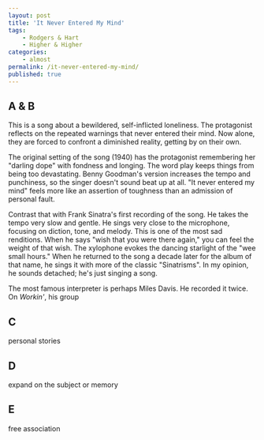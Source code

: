 ```yaml
---
layout: post
title: 'It Never Entered My Mind'
tags:
    - Rodgers & Hart
    - Higher & Higher
categories:
    - almost
permalink: /it-never-entered-my-mind/
published: true
---
```


## A & B

This is a song about a bewildered, self-inflicted loneliness. The protagonist reflects on the repeated warnings that never entered their mind. Now alone, they are forced to confront a diminished reality, getting by on their own.

The original setting of the song (1940) has the protagonist remembering her "darling dope" with fondness and longing. The word play keeps things from being too devastating. Benny Goodman's version increases the tempo and punchiness, so the singer doesn't sound beat up at all. "It never entered my mind" feels more like an assertion of toughness than an admission of personal fault.

Contrast that with Frank Sinatra's first recording of the song. He takes the tempo very slow and gentle. He sings very close to the microphone, focusing on diction, tone, and melody. This is one of the most sad renditions. When he says "wish that you were there again," you can feel the weight of that wish. The xylophone evokes the dancing starlight of the "wee small hours." When he returned to the song a decade later for the album of that name, he sings it with more of the classic "Sinatrisms". In my opinion, he sounds detached; he's just singing a song.

The most famous interpreter is perhaps Miles Davis. He recorded it twice. On _Workin'_, his group

## C

personal stories

## D

expand on the subject or memory

## E

free association
